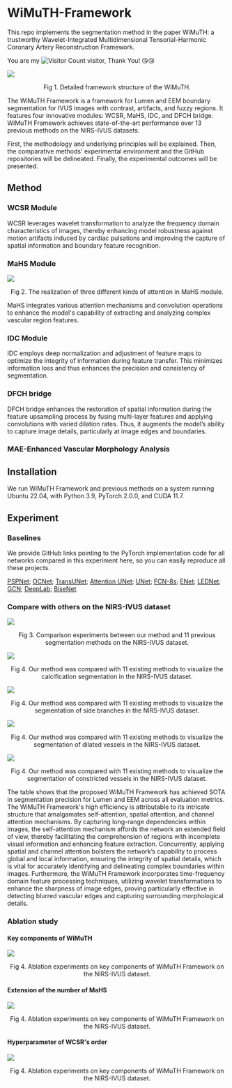 # WiMuTH-Framework
This repo implements the segmentation method in the paper WiMuTH: a trustworthy Wavelet-Integrated Multidimensional Tensorial-Harmonic Coronary Artery Reconstruction Framework.

You are my ![Visitor Count](https://profile-counter.glitch.me/hauang-hangdian/count.svg) visitor, Thank You! &#x1F618;&#x1F618;

![](https://github.com/haung-hangdian/WiMuTH-Framework/blob/main/figures/overview.png)

<p align="center">Fig 1. Detailed framework structure of the WiMuTH.</p>


The WiMuTH Framework is a framework for Lumen and EEM boundary segmentation for IVUS images with contrast, artifacts, and fuzzy regions. It features four innovative modules: WCSR, MaHS, IDC, and DFCH bridge. WiMuTH Framework achieves state-of-the-art performance over 13 previous methods on the NIRS-IVUS datasets.


First, the methodology and underlying principles will be explained. Then, the comparative methods' experimental environment and the GitHub repositories will be delineated. Finally, the experimental outcomes will be presented.

## Method
### WCSR Module

WCSR leverages wavelet transformation to analyze the frequency domain characteristics of images, thereby enhancing model robustness against motion artifacts induced by cardiac pulsations and improving the capture of spatial information and boundary feature recognition.

### MaHS Module

![](https://github.com/haung-hangdian/WiMuTH-Framework/blob/main/figures/modules.png)

<p align="center">Fig 2. The realization of three different kinds of attention in MaHS module.</p>

MaHS integrates various attention mechanisms and convolution operations to enhance the model's capability of extracting and analyzing complex vascular region features.

### IDC Module

IDC employs deep normalization and adjustment of feature maps to optimize the integrity of information during feature transfer. This minimizes information loss and thus enhances the precision and consistency of segmentation.

### DFCH bridge

DFCH bridge enhances the restoration of spatial information during the feature upsampling process by fusing multi-layer features and applying convolutions with varied dilation rates. Thus, it augments the model’s ability to capture image details, particularly at image edges and boundaries.

### MAE-Enhanced Vascular Morphology Analysis

## Installation

We run WiMuTH Framework and previous methods on a system running Ubuntu 22.04, with Python 3.9, PyTorch 2.0.0, and CUDA 11.7. 

## Experiment

### Baselines
We provide GitHub links pointing to the PyTorch implementation code for all networks compared in this experiment here, so you can easily reproduce all these projects.

[PSPNet](https://github.com/hszhao/PSPNet); [OCNet](https://github.com/openseg-group/OCNet.pytorch); [TransUNet](https://github.com/Beckschen/TransUNet); [Attention UNet](https://github.com/pecheb/Att-Net); [UNet](https://github.com/milesial/Pytorch-UNet); [FCN-8s](https://github.com/pierluigiferrari/fcn8s_tensorflow); [ENet](https://github.com/TimoSaemann/ENet); [LEDNet](https://github.com/xiaoyufenfei/LEDNet); [GCN](https://github.com/SConsul/Global_Convolutional_Network); [DeepLab](https://github.com/fregu856/deeplabv3); [BiseNet](https://github.com/CoinCheung/BiSeNet) 
### Compare with others on the NIRS-IVUS dataset

![](https://github.com/haung-hangdian/WiMuTH-Framework/blob/main/tables/Baselines.png)

<p align="center">Fig 3. Comparison experiments between our method and 11 previous segmentation methods on the NIRS-IVUS dataset.</p>

![](https://github.com/haung-hangdian/WiMuTH-Framework/blob/main/figures/Calcification.png)

<p align="center">Fig 4. Our method was compared with 11 existing methods to visualize the calcification segmentation in the NIRS-IVUS dataset.</p>

![](https://github.com/haung-hangdian/WiMuTH-Framework/blob/main/figures/Side_branch.png)

<p align="center">Fig 4. Our method was compared with 11 existing methods to visualize the segmentation of side branches in the NIRS-IVUS dataset.</p>

![](https://github.com/haung-hangdian/WiMuTH-Framework/blob/main/figures/Dilated_vesse.png)

<p align="center">Fig 4. Our method was compared with 11 existing methods to visualize the segmentation of dilated vessels in the NIRS-IVUS dataset.</p>

![](https://github.com/haung-hangdian/WiMuTH-Framework/blob/main/figures/Constricted_vessel.png)

<p align="center">Fig 4. Our method was compared with 11 existing methods to visualize the segmentation of constricted vessels in the NIRS-IVUS dataset.</p>

The table shows that the proposed WiMuTH Framework has achieved SOTA in segmentation precision for Lumen and EEM across all evaluation metrics. The WiMuTH Framework's high efficiency is attributable to its intricate structure that amalgamates self-attention, spatial attention, and channel attention mechanisms. By capturing long-range dependencies within images, the self-attention mechanism affords the network an extended field of view, thereby facilitating the comprehension of regions with incomplete visual information and enhancing feature extraction. Concurrently, applying spatial and channel attention bolsters the network’s capability to process global and local information, ensuring the integrity of spatial details, which is vital for accurately identifying and delineating complex boundaries within images. Furthermore, the WiMuTH Framework incorporates time-frequency domain feature processing techniques, utilizing wavelet transformations to enhance the sharpness of image edges, proving particularly effective in detecting blurred vascular edges and capturing surrounding morphological details.

### Ablation study






#### Key components of WiMuTH

![](https://github.com/haung-hangdian/WiMuTH-Framework/blob/main/tables/Ablation_table.png)

<p align="center">Fig 4. Ablation experiments on key components of WiMuTH Framework on the NIRS-IVUS dataset.</p>

#### Extension of the number of MaHS
![](https://github.com/haung-hangdian/WiMuTH-Framework/blob/main/tables/Extension_of_the_number_of_MaHS_table.png)

<p align="center">Fig 4. Ablation experiments on key components of WiMuTH Framework on the NIRS-IVUS dataset.</p>

#### Hyperparameter of WCSR's order
![](https://github.com/haung-hangdian/WiMuTH-Framework/blob/main/tables/Hyperparameter_of_WCSR's_order_table.png)

<p align="center">Fig 4. Ablation experiments on key components of WiMuTH Framework on the NIRS-IVUS dataset.</p>

